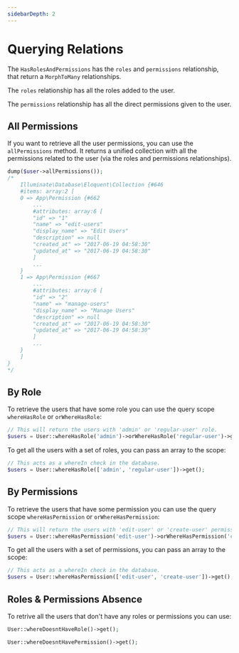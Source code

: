 ```yaml
---
sidebarDepth: 2
---
```


# Querying Relations

The `HasRolesAndPermissions` has the `roles` and `permissions` relationship, that return a `MorphToMany` relationships.

The `roles` relationship has all the roles added to the user.

The `permissions` relationship has all the direct permissions given to the user.

## All Permissions

If you want to retrieve all the user permissions, you can use the `allPermissions` method. It returns a unified collection with all the permissions related to the user (via the roles and permissions relationships).

```php
dump($user->allPermissions());
/*
    Illuminate\Database\Eloquent\Collection {#646
    #items: array:2 [
    0 => App\Permission {#662
        ...
        #attributes: array:6 [
        "id" => "1"
        "name" => "edit-users"
        "display_name" => "Edit Users"
        "description" => null
        "created_at" => "2017-06-19 04:58:30"
        "updated_at" => "2017-06-19 04:58:30"
        ]
        ...
    }
    1 => App\Permission {#667
        ...
        #attributes: array:6 [
        "id" => "2"
        "name" => "manage-users"
        "display_name" => "Manage Users"
        "description" => null
        "created_at" => "2017-06-19 04:58:30"
        "updated_at" => "2017-06-19 04:58:30"
        ]
        ...
    }
    ]
}
*/
```

## By Role

To retrieve the users that have some role you can use the query scope `whereHasRole` or `orWhereHasRole`:

```php
// This will return the users with 'admin' or 'regular-user' role.
$users = User::whereHasRole('admin')->orWhereHasRole('regular-user')->get();
```

To get all the users with a set of roles, you can pass an array to the scope:

```php
// This acts as a whereIn check in the database.
$users = User::whereHasRole(['admin', 'regular-user'])->get();
```

## By Permissions

To retrieve the users that have some permission you can use the query scope `whereHasPermission` or `orWhereHasPermission`:

```php
// This will return the users with 'edit-user' or 'create-user' permission.
$users = User::whereHasPermission('edit-user')->orWhereHasPermission('create-user')->get();
```

To get all the users with a set of permissions, you can pass an array to the scope:

```php
// This acts as a whereIn check in the database.
$users = User::whereHasPermission(['edit-user', 'create-user'])->get();
```

## Roles & Permissions Absence

To retrive all the users that don't have any roles or permissions you can use:

```php
User::whereDoesntHaveRole()->get();

User::whereDoesntHavePermission()->get();
```
